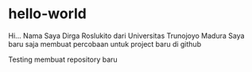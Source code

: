 # hello-world

Hi...
Nama Saya Dirga Roslukito dari Universitas Trunojoyo Madura
Saya baru saja membuat percobaan untuk project baru di github

Testing membuat repository baru
